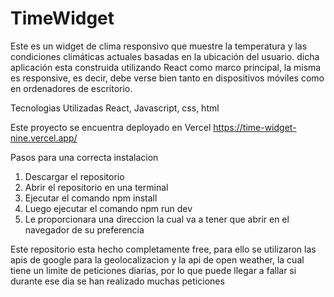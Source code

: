 # TimeWidget
 Este es un widget de clima responsivo que muestre la temperatura y las condiciones climáticas actuales basadas en la ubicación del usuario. dicha aplicación esta construida utilizando React como marco principal, la misma es responsive, es decir, debe verse bien tanto en dispositivos móviles como en ordenadores de escritorio.

Tecnologias Utilizadas
React, Javascript, css, html

Este proyecto se encuentra deployado en Vercel
https://time-widget-nine.vercel.app/

Pasos para una correcta instalacion
1. Descargar el repositorio
2. Abrir el repositorio en una terminal 
3. Ejecutar el comando npm install 
4. Luego ejecutar el comando npm run dev
5. Le proporcionara una direccion la cual va a tener que abrir en el navegador de su preferencia

Este repositorio esta hecho completamente free, para ello se utilizaron las apis de google para la geolocalizacion y la api de open weather, la cual tiene un limite de peticiones diarias, por lo que puede llegar a fallar si durante ese dia se han realizado muchas peticiones 

